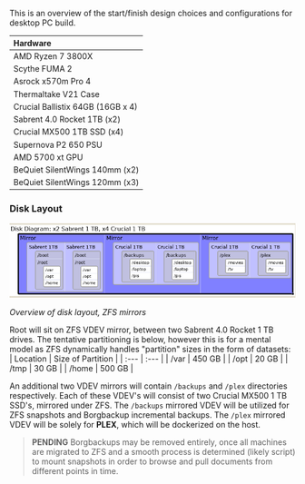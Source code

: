 This is an overview of the start/finish design choices and configurations for desktop PC build.

| Hardware |
| :--- |
| AMD Ryzen 7 3800X |
| Scythe FUMA 2 |
| Asrock x570m Pro 4 |
| Thermaltake V21 Case |
| Crucial Ballistix 64GB (16GB x 4) |
| Sabrent 4.0 Rocket 1TB (x2) |
| Crucial MX500 1TB SSD (x4) |
| Supernova P2 650 PSU |
| AMD 5700 xt GPU |
| BeQuiet SilentWings 140mm (x2) |
| BeQuiet SilentWings 120mm (x3) |

### Disk Layout
![Disk Layout](./images/disk_layout.png)

*Overview of disk layout, ZFS mirrors*

Root will sit on ZFS VDEV mirror, between two Sabrent 4.0 Rocket 1 TB drives. The tentative partitioning is below, however this is for a mental model as ZFS dynamically handles "partition" sizes in the form of datasets:
| Location | Size of Partition |
| :--- | :--- |
| /var | 450 GB |
| /opt | 20 GB |
| /tmp | 30 GB |
| /home | 500 GB |

An additional two VDEV mirrors will contain `/backups` and `/plex` directories respectively. Each of these VDEV's will consist of two Crucial MX500 1 TB SSD's, mirrored under ZFS. The `/backups` mirrored VDEV will be utilized for ZFS snapshots and Borgbackup incremental backups. The `/plex` mirrored VDEV will be solely for **PLEX**, which will be dockerized on the host.

> **PENDING**
Borgbackups may be removed entirely, once all machines are migrated to ZFS and a smooth process is determined (likely script) to mount snapshots in order to browse and pull documents from different points in time.
